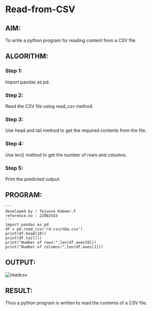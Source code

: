 # Read-from-CSV

## AIM:

To write a python program for reading content from a CSV file.

## ALGORITHM:

### Step 1:

Import pandas as pd.

### Step 2:

Read the CSV file using read_csv method.

### Step 3:

Use head and tail method to get the required contents from the file.

### Step 4:

Use len() method to get the number of rows and columns.

### Step 5:

Print the predicted output.

## PROGRAM:
```
'''
developed by : Tejusve Kabeer.F
reference.no : 22002543
'''
import pandas as pd
df = pd.read_csv('rd.csv/nba.csv')
print(df.head(10))
print(df.tail())
print("Number of rows:",len(df.axes[0]))
print("Number of columns:",len(df.axes[1]))

```

## OUTPUT:
![readcsv](https://user-images.githubusercontent.com/118364993/214817019-9ec65ba6-d1fc-4c9f-ac47-18ab649f86a0.png)


## RESULT:
Thus a python program is written to read the contents of a CSV file.
